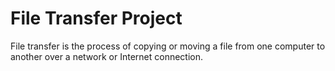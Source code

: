 # File Transfer Project
File transfer is the process of copying or moving a file from one computer to another over a network or Internet connection.
